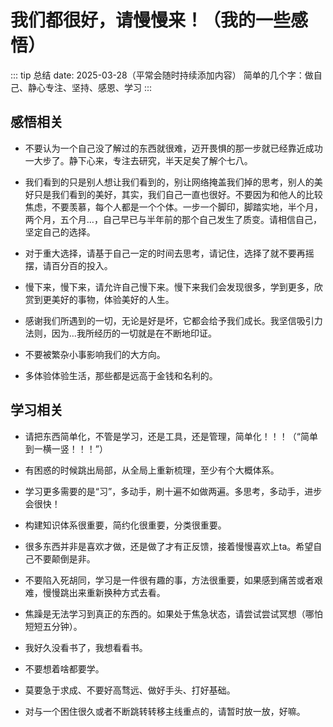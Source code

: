 # 我们都很好，请慢慢来！（我的一些感悟）
::: tip 总结
date: 2025-03-28（平常会随时持续添加内容）
简单的几个字：做自己、静心专注、坚持、感恩、学习
:::

## 感悟相关

- 不要认为一个自己没了解过的东西就很难，迈开畏惧的那一步就已经靠近成功一大步了。静下心来，专注去研究，半天足矣了解个七八。

- 我们看到的只是别人想让我们看到的，别让网络掩盖我们掉的思考，别人的美好只是我们看到的美好，其实，我们自己一直也很好。不要因为和他人的比较焦虑，不要羡慕，每个人都是一个个体。一步一个脚印，脚踏实地，半个月，两个月，五个月…，自己早已与半年前的那个自己发生了质变。请相信自己，坚定自己的选择。

- 对于重大选择，请基于自己一定的时间去思考，请记住，选择了就不要再摇摆，请百分百的投入。

- 慢下来，慢下来，请允许自己慢下来。慢下来我们会发现很多，学到更多，欣赏到更美好的事物，体验美好的人生。

- 感谢我们所遇到的一切，无论是好是坏，它都会给予我们成长。我坚信吸引力法则，因为…我所经历的一切就是在不断地印证。

- 不要被繁杂小事影响我们的大方向。

- 多体验体验生活，那些都是远高于金钱和名利的。


## 学习相关

- 请把东西简单化，不管是学习，还是工具，还是管理，简单化！！！（“简单到一横一竖！！！”）

- 有困惑的时候跳出局部，从全局上重新梳理，至少有个大概体系。

- 学习更多需要的是“习”，多动手，刷十遍不如做两遍。多思考，多动手，进步会很快！

- 构建知识体系很重要，简约化很重要，分类很重要。

- 很多东西并非是喜欢才做，还是做了才有正反馈，接着慢慢喜欢上ta。希望自己不要颠倒是非。

- 不要陷入死胡同，学习是一件很有趣的事，方法很重要，如果感到痛苦或者艰难，慢慢跳出来重新换种方式去看。

- 焦躁是无法学习到真正的东西的。如果处于焦急状态，请尝试尝试冥想（哪怕短短五分钟）。

- 我好久没看书了，我想看看书。

- 不要想着啥都要学。

- 莫要急于求成、不要好高骛远、做好手头、打好基础。

- 对与一个困住很久或者不断跳转转移主线重点的，请暂时放一放，好嘛。

